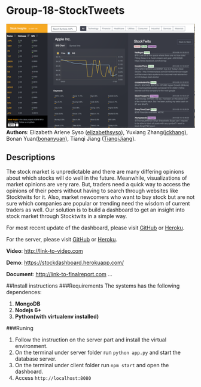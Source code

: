 # Group-18-StockTweets
![alt text](https://raw.githubusercontent.com/jckhang/stockTwits_client/master/public/screenshot.png "Screenshot")
**Authors**: Elizabeth Arlene Syso ([elizabethsyso](https://github.com/elizabethsyso)), Yuxiang Zhang([jckhang](https://github.com/jckhang)), Bonan Yuan([bonanyuan](https://github.com/bonanyuan)), Tianqi Jiang ([TianqiJiang](https://github.com/TianqiJiang)).

## Descriptions

The stock market is unpredictable and there are many differing opinions about which stocks will do well in the future. Meanwhile, visualizations of market opinions are very rare. But, traders need a quick way to access the opinions of their peers without having to search through websites like Stocktwits for it. Also, market newcomers who want to buy stock but are not sure which companies are popular or trending need the wisdom of current traders as well. Our solution is to build a dashboard to get an insight into stock market through Stocktwits in a simple way.

For most recent update of the dashboard, please visit [GitHub](https://github.com/jckhang/stockTwits_client) or [Heroku](https://stockdashboard.herokuapp.com/).

For the server, please visit [GitHub](https://github.com/jckhang/stockTwits_server) or [Heroku](http://stocktwitsbackend.herokuapp.com/).

**Video**: http://link-to-video.com

**Demo**: https://stockdashboard.herokuapp.com/

**Document**: http://link-to-finalreport.com ...

##Install instructions
###Requirements
The systems has the following dependences:

1. **MongoDB**
2. **Nodejs 6+**
3. **Python(with virtualenv installed)**

###Runing
1. Follow the instruction on the server part and install the virtual environment.
2. On the terminal under server folder run `python app.py` and start the database server.
3. On the terminal under client folder run `npm start` and open the dashboard.
4. Access `http://localhost:8080`
